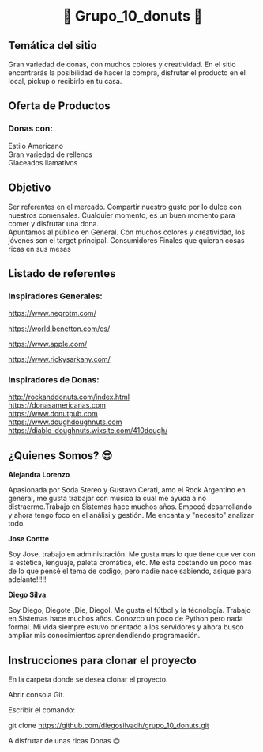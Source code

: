 
<center> <h1> 🍩 Grupo_10_donuts 🍩 </h1> </center>

## Temática del sitio

Gran variedad de donas, con muchos colores y creatividad. En el sitio encontrarás la posibilidad de hacer la compra, disfrutar el producto en el local, pickup o recibirlo en tu casa. 

## Oferta de Productos

### Donas con: 
Estilo Americano\
Gran variedad de rellenos\
Glaceados llamativos

## Objetivo

Ser referentes en el mercado. Compartir nuestro gusto por lo dulce con nuestros comensales. Cualquier momento, es un buen momento para comer y disfrutar una dona. \
Apuntamos al público en General. Con muchos colores y creatividad, los jóvenes son el target principal.
Consumidores Finales que quieran cosas ricas en sus mesas

## Listado de referentes

### Inspiradores Generales:

https://www.negrotm.com/

https://world.benetton.com/es/

https://www.apple.com/

https://www.rickysarkany.com/


### Inspiradores de Donas:

http://rockanddonuts.com/index.html \
https://donasamericanas.com \
https://www.donutpub.com \
https://www.doughdoughnuts.com \
https://diablo-doughnuts.wixsite.com/410dough/

## ¿Quienes Somos? :sunglasses:

**Alejandra Lorenzo**

Apasionada por Soda Stereo y Gustavo Cerati, amo el Rock Argentino en general, me gusta trabajar con música la cual me  ayuda a no distraerme.Trabajo en Sistemas hace muchos años. Empecé desarrollando y ahora tengo foco en el análisi y gestión. Me encanta y "necesito" analizar todo.

**Jose Contte**

Soy Jose, trabajo en administración. Me gusta mas lo que tiene que ver con la estética, lenguaje, paleta cromática, etc. Me esta costando un poco mas de lo que pensé el tema de codigo, pero nadie nace sabiendo, asique para adelante!!!!!

**Diego Silva**

Soy Diego, Diegote ,Die, Diegol. Me gusta el fútbol y la técnología. Trabajo en Sistemas hace muchos años. Conozco un poco de Python pero nada formal. Mi vida siempre estuvo orientado a los servidores y ahora busco ampliar mis conocimientos aprendendiendo programación.

## Instrucciones para clonar el proyecto

En la carpeta donde se desea clonar el proyecto.

Abrir consola Git.

Escribir el comando: 

git clone https://github.com/diegosilvadh/grupo_10_donuts.git

A disfrutar de unas ricas Donas :yum:
